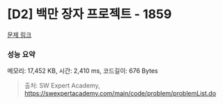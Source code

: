 # [D2] 백만 장자 프로젝트 - 1859 

[문제 링크](https://swexpertacademy.com/main/code/problem/problemDetail.do?contestProbId=AV5LrsUaDxcDFAXc) 

### 성능 요약

메모리: 17,452 KB, 시간: 2,410 ms, 코드길이: 676 Bytes



> 출처: SW Expert Academy, https://swexpertacademy.com/main/code/problem/problemList.do